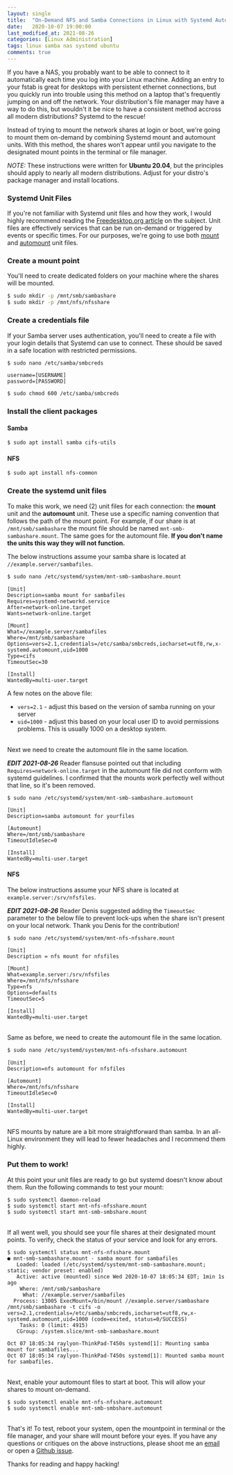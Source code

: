 ```yaml
---
layout: single
title:  "On-Demand NFS and Samba Connections in Linux with Systemd Automount"
date:   2020-10-07 19:00:00
last_modified_at: 2021-08-26
categories: [Linux Administration]
tags: linux samba nas systemd ubuntu
comments: true
---
```


If you have a NAS, you probably want to be able to connect to it automatically each time you log into your Linux machine. Adding an entry to your fstab is great for desktops with persistent ethernet connections, but you quickly run into trouble using this method on a laptop that's frequently jumping on and off the network. Your distribution's file manager may have a way to do this, but wouldn't it be nice to have a consistent method accross all modern distributions? Systemd to the rescue!

Instead of trying to mount the network shares at login or boot, we're going to mount them on-demand by combining Systemd mount and automount units. With this method, the shares won't appear until you navigate to the designated mount points in the terminal or file manager.

*NOTE:* These instructions were written for **Ubuntu 20.04**, but the principles should apply to nearly all modern distributions. Adjust for your distro's package manager and install locations. 

### Systemd Unit Files

If you're not familiar with Systemd unit files and how they work, I would highly recommend reading the [Freedesktop.org article](https://www.freedesktop.org/software/systemd/man/systemd.unit.html) on the subject. Unit files are effectively services that can be run on-demand or triggered by events or specific times. For our purposes, we're going to use both [mount](https://www.freedesktop.org/software/systemd/man/systemd.mount.html#) and [automount](https://www.freedesktop.org/software/systemd/man/systemd.automount.html#) unit files. 

### Create a mount point

You'll need to create dedicated folders on your machine where the shares will be mounted.

```bash
$ sudo mkdir -p /mnt/smb/sambashare
$ sudo mkdir -p /mnt/nfs/nfsshare
```

### Create a credentials file

If your Samba server uses authentication, you'll need to create a file with your login details that Systemd can use to connect. These should be saved in a safe location with restricted permissions. 

```bash
$ sudo nano /etc/samba/smbcreds
```

```
username=[USERNAME]
password=[PASSWORD]
```

```bash
$ sudo chmod 600 /etc/samba/smbcreds
```

### Install the client packages

#### Samba

```bash
$ sudo apt install samba cifs-utils
```

#### NFS

```bash
$ sudo apt install nfs-common
```

### Create the systemd unit files

To make this work, we need (2) unit files for each connection: the **mount** unit and the **automount** unit. These use a specific naming convention that follows the path of the mount point. For example, if our share is at `/mnt/smb/sambashare` the mount file should be named `mnt-smb-sambashare.mount`. The same goes for the automount file. **If you don't name the units this way they will not function.**  

The below instructions assume your samba share is located at `//example.server/sambafiles`.

```bash
$ sudo nano /etc/systemd/system/mnt-smb-sambashare.mount
```

```
[Unit]
Description=samba mount for sambafiles
Requires=systemd-networkd.service
After=network-online.target
Wants=network-online.target

[Mount]
What=//example.server/sambafiles
Where=/mnt/smb/sambashare
Options=vers=2.1,credentials=/etc/samba/smbcreds,iocharset=utf8,rw,x-systemd.automount,uid=1000
Type=cifs
TimeoutSec=30

[Install]
WantedBy=multi-user.target
```

A few notes on the above file:  

* `vers=2.1` - adjust this based on the version of samba running on your server
* `uid=1000` - adjust this based on your local user ID to avoid permissions problems. This is usually 1000 on a desktop system. 

\
Next we need to create the automount file in the same location.

***EDIT 2021-08-26*** Reader flansuse pointed out that including `Requires=network-online.target` in the automount file did not conform with systemd guidelines. I confirmed that the mounts work perfectly well without that line, so it's been removed.

```bash
$ sudo nano /etc/systemd/system/mnt-smb-sambashare.automount
```

```
[Unit]
Description=samba automount for yourfiles

[Automount]
Where=/mnt/smb/sambashare
TimeoutIdleSec=0

[Install]
WantedBy=multi-user.target
```

#### NFS

The below instructions assume your NFS share is located at `example.server:/srv/nfsfiles`.  

***EDIT 2021-08-26*** Reader Denis suggested adding the `TimeoutSec` parameter to the below file to prevent lock-ups when the share isn't present on your local network. Thank you Denis for the contribution!

```bash
$ sudo nano /etc/systemd/system/mnt-nfs-nfsshare.mount
```

```
[Unit]
Description = nfs mount for nfsfiles

[Mount]
What=example.server:/srv/nfsfiles
Where=/mnt/nfs/nfsshare
Type=nfs
Options=defaults
TimeoutSec=5

[Install]
WantedBy=multi-user.target
```

\
Same as before, we need to create the automount file in the same location.

```bash
$ sudo nano /etc/systemd/system/mnt-nfs-nfsshare.automount
```

```
[Unit]
Description=nfs automount for nfsfiles

[Automount]
Where=/mnt/nfs/nfsshare
TimeoutIdleSec=0

[Install]
WantedBy=multi-user.target
```

\
NFS mounts by nature are a bit more straightforward than samba. In an all-Linux environment they will lead to fewer headaches and I recommend them highly. 

### Put them to work!

At this point your unit files are ready to go but systemd doesn't know about them. Run the following commands to test your mount:

```
$ sudo systemctl daemon-reload
$ sudo systemctl start mnt-nfs-nfsshare.mount
$ sudo systemctl start mnt-smb-smbshare.mount
```

\
If all went well, you should see your file shares at their designated mount points. To verify, check the status of your service and look for any errors.

```
$ sudo systemctl status mnt-nfs-nfsshare.mount
● mnt-smb-sambashare.mount - samba mount for sambafiles
   Loaded: loaded (/etc/systemd/system/mnt-smb-sambashare.mount; static; vendor preset: enabled)
   Active: active (mounted) since Wed 2020-10-07 18:05:34 EDT; 1min 1s ago
    Where: /mnt/smb/sambashare
     What: //example.server/sambafiles
  Process: 13005 ExecMount=/bin/mount //example.server/sambashare /mnt/smb/sambashare -t cifs -o vers=2.1,credentials=/etc/samba/smbcreds,iocharset=utf8,rw,x-systemd.automount,uid=1000 (code=exited, status=0/SUCCESS)
    Tasks: 0 (limit: 4915)
   CGroup: /system.slice/mnt-smb-sambashare.mount

Oct 07 18:05:34 raylyon-ThinkPad-T450s systemd[1]: Mounting samba mount for sambafiles...
Oct 07 18:05:34 raylyon-ThinkPad-T450s systemd[1]: Mounted samba mount for sambafiles.
```

\
Next, enable your automount files to start at boot. This will allow your shares to mount on-demand. 

```
$ sudo systemctl enable mnt-nfs-nfsshare.automount
$ sudo systemctl enable mnt-smb-smbshare.automount
```

\
That's it! To test, reboot your system, open the mountpoint in terminal or the file manager, and your share will mount before your eyes. If you have any questions or critiques on the above instructions, please shoot me an [email](mailto:ray@raylyon.net) or open a [Github issue](https://github.com/skoobasteeve/skoobasteeve.github.io.2/issues). 

Thanks for reading and happy hacking!
